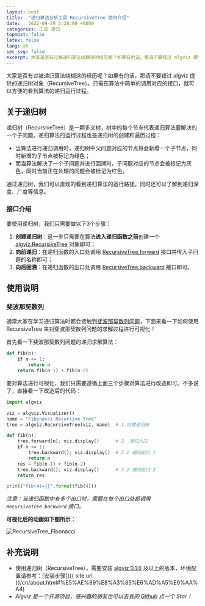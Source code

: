```yaml
---
layout: post
title:  "递归算法分析工具 RecursiveTree 使用介绍"
date:   2022-09-29 5:28:00 +0800
categories: 工具 递归
topmost: false
latex: false
lang: zh
sec_svg: false
excerpt: 大家是否有过被递归算法绕糊涂的经历呢？如果有的话，那请不要错过 algviz 提供的递归树对象（RecursiveTree）。只需在算法中简单的调用对应的接口，就可以方便的看到算法的递归运行过程。
---
```


大家是否有过被递归算法绕糊涂的经历呢？如果有的话，那请不要错过 algviz 提供的递归树对象（RecursiveTree）。只需在算法中简单的调用对应的接口，就可以方便的看到算法的递归运行过程。

## 关于递归树

递归树（RecursiveTree）是一颗多叉树，树中的每个节点代表递归算法要解决的一个子问题。递归算法的运行过程也是递归树的创建和遍历过程：
+ 当算法进行递归调用时，递归树中父问题对应的节点将会新增一个子节点，同时新增的子节点被标记为绿色；
+ 而当算法解决了一个子问题并进行回溯时，子问题对应的节点会被标记为灰色，同时当前正在处理的问题会被标记为红色。

通过递归树，我们可以直观的看到递归算法的运行路径，同时还可以了解到递归深度、广度等信息。

### 接口介绍

要使用递归树，我们只需要做以下3个步骤：

1. **创建递归树**：这一步只需要在算法**进入递归函数之前**创建一个 [algviz.RecursiveTree](https://algviz.readthedocs.io/en/latest/api.html#algviz.tree.RecursiveTree) 对象即可；
2. **向前递归**：在递归函数的入口处调用 [RecursiveTree.forward](https://algviz.readthedocs.io/en/latest/api.html#algviz.tree.RecursiveTree.forward) 接口并传入子问题的名称即可；
3. **向后回溯**：在递归函数的出口处调用 [RecursiveTree.backward](https://algviz.readthedocs.io/en/latest/api.html#algviz.tree.RecursiveTree.backward) 接口即可。

## 使用说明

### 斐波那契数列

通常大家在学习递归算法时都会接触到[斐波那契数列问题](https://leetcode.cn/problems/fei-bo-na-qi-shu-lie-lcof/)，下面来看一下如何使用 RecursiveTree 来对斐波那契数列问题的求解过程进行可视化！

首先看一下斐波那契数列问题的递归求解算法：

```python
def fib(n):
    if n <= 1:
        return n
    return fib(n-1) + fib(n-2)
```

要对算法进行可视化，我们只需要遵循上面三个步骤对算法进行改造即可。不多说了，直接看一下改造后的代码：

```python
import algviz

viz = algviz.Visualizer()
name = "Fibonacci Recursive Tree"
tree = algviz.RecursiveTree(viz, name)  # 1.创建递归树

def fib(n):
    tree.forward(n); viz.display()      # 2. 递归入口
    if n <= 1:
        tree.backward(); viz.display()  # 3.1 递归出口 1
        return n
    res = fib(n-1) + fib(n-2)
    tree.backward(); viz.display()      # 3.2 递归出口 2
    return res

print("fib(4)={}".format(fib(4)))
```

*注意：当递归函数中有多个出口时，需要在每个出口处都调用 `RecursiveTree.backward` 接口。*

**可视化后的动画如下图所示：**

![RecursiveTree_Fibonacci](https://cdn.jsdelivr.net/gh/zjl9959/algviz-launch@master/svgs/RecursiveTree_Fibonacci.svg)

## 补充说明

+ 使用递归树（RecursiveTree），需要安装 [algviz 0.1.6](https://pypi.org/project/algviz/0.1.6/) 及以上的版本，环境配置请参考：[安装步骤]({{ site.url }}/cn/about.html#%E5%AE%89%E8%A3%85%E6%AD%A5%E9%AA%A4)
+ *Algviz 是一个开源项目，感兴趣的朋友也可以去我的 [Github](https://github.com/zjl9959/algviz) 点一个 Star！*
